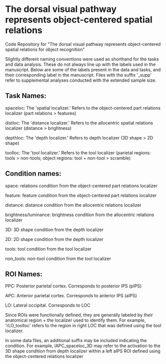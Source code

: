 # The dorsal visual pathway represents object-centered spatial relations 


Code Repository for "The dorsal visual pathway represents object-centered spatial relations for object recognition"

Slightly different naming conventions were used as shorthand for the tasks and data analysis. These do not always line up with the labels used in the manuscript. Below are some of the labels present in the data and tasks, and their corresponding label in the manuscript. Files with the suffix '\_supp' refer to supplemental analyses conducted with the extended sample size.


## Task Names:
spaceloc: The 'spatial localizer.' Refers to the object-centered part relations localizer (part relations > features)

distloc: The 'distance localizer.' Refers to the allocentric spatial relations localizer (distance > brightness)

depthloc: The 'depth localizer.' Refers to depth localizer (3D shape > 2D shape)

toolloc: The 'tool localizer.' Refers to the tool localizer (parietal regions: tools > non-tools; object regions: tool + non-tool > scramble)


## Condition names:
space: relations condition from the object-centered part relations localizer 

feature: feature condition from the object-centered part relations localizer 

distance: distance condition from the allocentric relations localizer 

brightness/luminance: brightness condition from the allocentric relations localizer

3D: 3D shape condition from the depth localizer

2D: 2D shape condition from the depth localizer

tools: tool condition from the tool localizer

non_tools: non-tool condition from the tool localizer


## ROI Names:
PPC: Posterior parietal cortex. Corresponds to posterior IPS (pIPS)

APC: Anterior parietal cortex. Corresponds to anterior IPS (aIPS)

LO: Lateral occipital. Corresponds to LOC

Since ROIs were functionally defined, they are generally labeled by their anatomical region + the localizer used to identify them. 
For example, 'rLO_toolloc' refers to the region in right LOC that was defined using the tool localizer. 

In some data files, an additional suffix may be included indicating the condition. 
For example, lAPC_spaceloc_3D may refer to the activation to the 3D shape condition from depth localizer within a left aIPS ROI defined using the object-centered relations localizer
